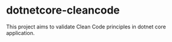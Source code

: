 # dotnetcore-cleancode
This project aims to validate Clean Code principles in dotnet core application.
